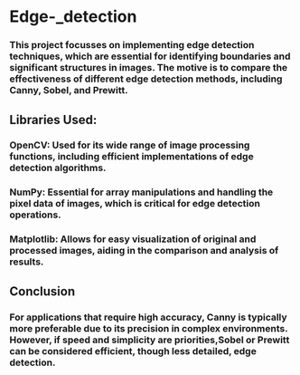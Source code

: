 # Edge-_detection
### This project focusses on implementing edge detection techniques, which are essential for identifying boundaries and significant structures in images. The motive is to compare the effectiveness of different edge detection methods, including Canny, Sobel, and Prewitt.
## Libraries Used:
### OpenCV: Used for its wide range of image processing functions, including efficient implementations of edge detection algorithms.
### NumPy: Essential for array manipulations and handling the pixel data of images, which is critical for edge detection operations.
### Matplotlib: Allows for easy visualization of original and processed images, aiding in the comparison and analysis of results.
## Conclusion
### For applications that require high accuracy, Canny is typically more preferable due to its  precision in complex environments. However, if speed and simplicity are priorities,Sobel or Prewitt can be considered efficient, though less detailed, edge detection.
